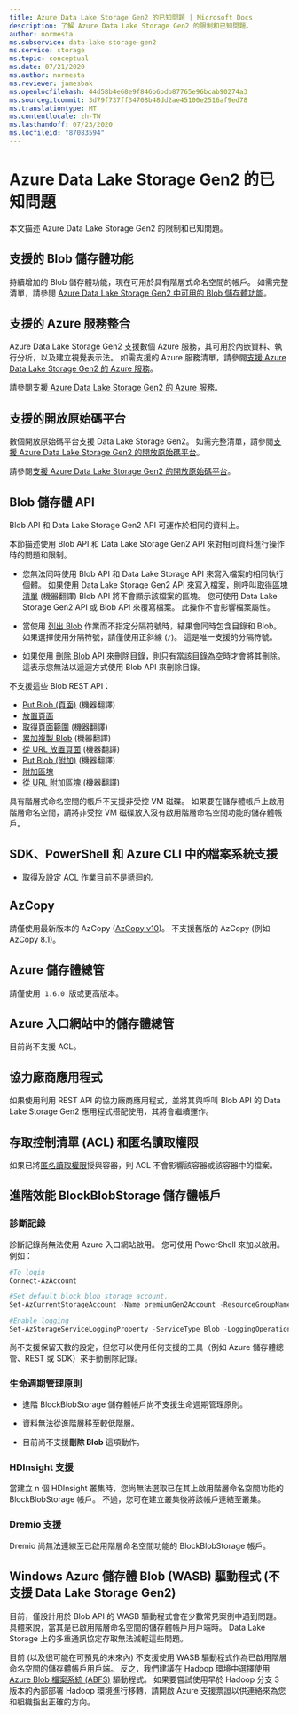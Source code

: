 ```yaml
---
title: Azure Data Lake Storage Gen2 的已知問題 | Microsoft Docs
description: 了解 Azure Data Lake Storage Gen2 的限制和已知問題。
author: normesta
ms.subservice: data-lake-storage-gen2
ms.service: storage
ms.topic: conceptual
ms.date: 07/21/2020
ms.author: normesta
ms.reviewer: jamesbak
ms.openlocfilehash: 44d58b4e68e9f846b6bdb87765e96bcab90274a3
ms.sourcegitcommit: 3d79f737ff34708b48dd2ae45100e2516af9ed78
ms.translationtype: MT
ms.contentlocale: zh-TW
ms.lasthandoff: 07/23/2020
ms.locfileid: "87083594"
---
```

# <a name="known-issues-with-azure-data-lake-storage-gen2"></a>Azure Data Lake Storage Gen2 的已知問題

本文描述 Azure Data Lake Storage Gen2 的限制和已知問題。

## <a name="supported-blob-storage-features"></a>支援的 Blob 儲存體功能

持續增加的 Blob 儲存體功能，現在可用於具有階層式命名空間的帳戶。 如需完整清單，請參閱 [Azure Data Lake Storage Gen2 中可用的 Blob 儲存體功能](data-lake-storage-supported-blob-storage-features.md)。

## <a name="supported-azure-service-integrations"></a>支援的 Azure 服務整合

Azure Data Lake Storage Gen2 支援數個 Azure 服務，其可用於內嵌資料、執行分析，以及建立視覺表示法。 如需支援的 Azure 服務清單，請參閱[支援 Azure Data Lake Storage Gen2 的 Azure 服務](data-lake-storage-supported-azure-services.md)。

請參閱[支援 Azure Data Lake Storage Gen2 的 Azure 服務](data-lake-storage-supported-azure-services.md)。

## <a name="supported-open-source-platforms"></a>支援的開放原始碼平台

數個開放原始碼平台支援 Data Lake Storage Gen2。 如需完整清單，請參閱[支援 Azure Data Lake Storage Gen2 的開放原始碼平台](data-lake-storage-supported-open-source-platforms.md)。

請參閱[支援 Azure Data Lake Storage Gen2 的開放原始碼平台](data-lake-storage-supported-open-source-platforms.md)。

## <a name="blob-storage-apis"></a>Blob 儲存體 API

Blob API 和 Data Lake Storage Gen2 API 可運作於相同的資料上。

本節描述使用 Blob API 和 Data Lake Storage Gen2 API 來對相同資料進行操作時的問題和限制。

* 您無法同時使用 Blob API 和 Data Lake Storage API 來寫入檔案的相同執行個體。 如果使用 Data Lake Storage Gen2 API 來寫入檔案，則呼叫[取得區塊清單](https://docs.microsoft.com/rest/api/storageservices/get-block-list) (機器翻譯) Blob API 將不會顯示該檔案的區塊。 您可使用 Data Lake Storage Gen2 API 或 Blob API 來覆寫檔案。 此操作不會影響檔案屬性。

* 當使用 [列出 Blob](https://docs.microsoft.com/rest/api/storageservices/list-blobs) 作業而不指定分隔符號時，結果會同時包含目錄和 Blob。 如果選擇使用分隔符號，請僅使用正斜線 (`/`)。 這是唯一支援的分隔符號。

* 如果使用 [刪除 Blob](https://docs.microsoft.com/rest/api/storageservices/delete-blob) API 來刪除目錄，則只有當該目錄為空時才會將其刪除。 這表示您無法以遞迴方式使用 Blob API 來刪除目錄。

不支援這些 Blob REST API：

* [Put Blob (頁面)](https://docs.microsoft.com/rest/api/storageservices/put-blob) (機器翻譯)
* [放置頁面](https://docs.microsoft.com/rest/api/storageservices/put-page)
* [取得頁面範圍](https://docs.microsoft.com/rest/api/storageservices/get-page-ranges) (機器翻譯)
* [累加複製 Blob](https://docs.microsoft.com/rest/api/storageservices/incremental-copy-blob) (機器翻譯)
* [從 URL 放置頁面](https://docs.microsoft.com/rest/api/storageservices/put-page-from-url) (機器翻譯)
* [Put Blob (附加)](https://docs.microsoft.com/rest/api/storageservices/put-blob) (機器翻譯)
* [附加區塊](https://docs.microsoft.com/rest/api/storageservices/append-block)
* [從 URL 附加區塊](https://docs.microsoft.com/rest/api/storageservices/append-block-from-url) (機器翻譯)

具有階層式命名空間的帳戶不支援非受控 VM 磁碟。 如果要在儲存體帳戶上啟用階層命名空間，請將非受控 VM 磁碟放入沒有啟用階層命名空間功能的儲存體帳戶。

<a id="api-scope-data-lake-client-library"></a>

## <a name="file-system-support-in-sdks-powershell-and-azure-cli"></a>SDK、PowerShell 和 Azure CLI 中的檔案系統支援

- 取得及設定 ACL 作業目前不是遞迴的。

<a id="known-issues-tools"></a>

## <a name="azcopy"></a>AzCopy

請僅使用最新版本的 AzCopy ([AzCopy v10](https://docs.microsoft.com/azure/storage/common/storage-use-azcopy-v10?toc=%2fazure%2fstorage%2ftables%2ftoc.json))。 不支援舊版的 AzCopy (例如 AzCopy 8.1)。

<a id="storage-explorer"></a>

## <a name="azure-storage-explorer"></a>Azure 儲存體總管

請僅使用  `1.6.0`  版或更高版本。

<a id="explorer-in-portal"></a>

## <a name="storage-explorer-in-the-azure-portal"></a>Azure 入口網站中的儲存體總管

目前尚不支援 ACL。

<a id="third-party-apps"></a>

## <a name="thirdpartyapplications"></a>協力廠商應用程式

如果使用利用 REST API 的協力廠商應用程式，並將其與呼叫 Blob API 的 Data Lake Storage Gen2 應用程式搭配使用，其將會繼續運作。

## <a name="access-control-lists-acl-and-anonymous-read-access"></a>存取控制清單 (ACL) 和匿名讀取權限

如果已將[匿名讀取權限](storage-manage-access-to-resources.md)授與容器，則 ACL 不會影響該容器或該容器中的檔案。

## <a name="premium-performance-blockblobstorage-storage-accounts"></a>進階效能 BlockBlobStorage 儲存體帳戶

### <a name="diagnostic-logs"></a>診斷記錄

診斷記錄尚無法使用 Azure 入口網站啟用。 您可使用 PowerShell 來加以啟用。 例如：

```powershell
#To login
Connect-AzAccount

#Set default block blob storage account.
Set-AzCurrentStorageAccount -Name premiumGen2Account -ResourceGroupName PremiumGen2Group

#Enable logging
Set-AzStorageServiceLoggingProperty -ServiceType Blob -LoggingOperations read,write,delete -RetentionDays 14
```

尚不支援保留天數的設定，但您可以使用任何支援的工具（例如 Azure 儲存體總管、REST 或 SDK）來手動刪除記錄。

### <a name="lifecycle-management-policies"></a>生命週期管理原則

- 進階 BlockBlobStorage 儲存體帳戶尚不支援生命週期管理原則。 

- 資料無法從進階層移至較低階層。 

- 目前尚不支援**刪除 Blob** 這項動作。 

### <a name="hdinsight-support"></a>HDInsight 支援

當建立 n 個 HDInsight 叢集時，您尚無法選取已在其上啟用階層命名空間功能的 BlockBlobStorage 帳戶。 不過，您可在建立叢集後將該帳戶連結至叢集。

### <a name="dremio-support"></a>Dremio 支援

Dremio 尚無法連線至已啟用階層命名空間功能的 BlockBlobStorage 帳戶。 

## <a name="windows-azure-storage-blob-wasb-driver-unsupported-with-data-lake-storage-gen2"></a>Windows Azure 儲存體 Blob (WASB) 驅動程式 (不支援 Data Lake Storage Gen2)

目前，僅設計用於 Blob API 的 WASB 驅動程式會在少數常見案例中遇到問題。 具體來說，當其是已啟用階層命名空間的儲存體帳戶用戶端時。 Data Lake Storage 上的多重通訊協定存取無法減輕這些問題。 

目前 (以及很可能在可預見的未來內) 不支援使用 WASB 驅動程式作為已啟用階層命名空間的儲存體帳戶用戶端。 反之，我們建議在 Hadoop 環境中選擇使用 [Azure Blob 檔案系統 (ABFS)](data-lake-storage-abfs-driver.md) 驅動程式。 如果要嘗試使用早於 Hadoop 分支 3 版本的內部部署 Hadoop 環境進行移轉，請開啟 Azure 支援票證以供連絡來為您和組織指出正確的方向。
